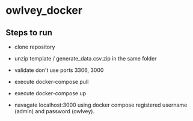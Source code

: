# owlvey_docker

## Steps to run 

- clone repository

- unzip template / generate_data.csv.zip in the same folder

- validate don't use ports 3306, 3000

- execute docker-compose pull

- execute docker-compose up

- navagate localhost:3000 using docker compose registered username (admin) and password (owlvey).